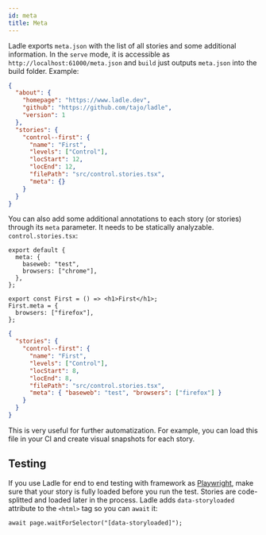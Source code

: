 ```yaml
---
id: meta
title: Meta
---
```


Ladle exports `meta.json` with the list of all stories and some additional information. In the `serve` mode, it is accessible as `http://localhost:61000/meta.json` and `build` just outputs `meta.json` into the build folder. Example:

```json
{
  "about": {
    "homepage": "https://www.ladle.dev",
    "github": "https://github.com/tajo/ladle",
    "version": 1
  },
  "stories": {
    "control--first": {
      "name": "First",
      "levels": ["Control"],
      "locStart": 12,
      "locEnd": 12,
      "filePath": "src/control.stories.tsx",
      "meta": {}
    }
  }
}
```

You can also add some additional annotations to each story (or stories) through its `meta` parameter. It needs to be statically analyzable. `control.stories.tsx`:

```tsx
export default {
  meta: {
    baseweb: "test",
    browsers: ["chrome"],
  },
};

export const First = () => <h1>First</h1>;
First.meta = {
  browsers: ["firefox"],
};
```

```json
{
  "stories": {
    "control--first": {
      "name": "First",
      "levels": ["Control"],
      "locStart": 8,
      "locEnd": 8,
      "filePath": "src/control.stories.tsx",
      "meta": { "baseweb": "test", "browsers": ["firefox"] }
    }
  }
}
```

This is very useful for further automatization. For example, you can load this file in your CI and create visual snapshots for each story.

## Testing

If you use Ladle for end to end testing with framework as [Playwright](https://playwright.dev/), make sure that your story is fully loaded before you run the test. Stories are code-splitted and loaded later in the process. Ladle adds `data-storyloaded` attribute to the `<html>` tag so you can `await` it:

```tsx
await page.waitForSelector("[data-storyloaded]");
```
